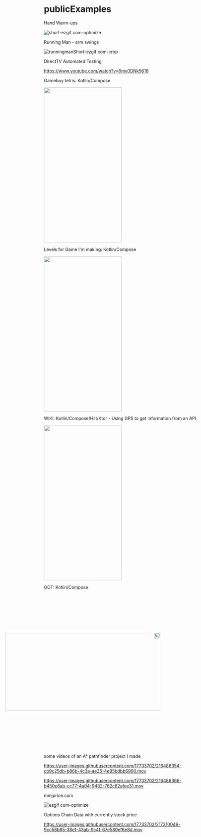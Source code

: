# publicExamples



Hand Warm-ups

![short-ezgif com-optimize](https://github.com/user-attachments/assets/25b2788b-1460-4fe7-862c-eee629315557)

Running Man - arm swings

![runningmanShort-ezgif com-crop](https://github.com/user-attachments/assets/112e793e-55f2-4a06-b8fb-8f76f9e8895f)


DirectTV Automated Testing

https://www.youtube.com/watch?v=6my0DNk5618

Gameboy tetris: Kotlin/Compose

<!-- ![gameboy2](https://user-images.githubusercontent.com/17733702/217046867-97218a15-d7f9-4e5c-9ad8-0fd0d307c4d3.gif) -->

<img src="https://user-images.githubusercontent.com/17733702/217046867-97218a15-d7f9-4e5c-9ad8-0fd0d307c4d3.gif" width="250" height="500"/>


Levels for Game I'm making: Kotlin/Compose

<!-- ![gridlevels](https://user-images.githubusercontent.com/17733702/218213834-40b2a597-54b0-4f31-9baa-8c727f7bf0c8.gif) -->

<img src="https://user-images.githubusercontent.com/17733702/218213834-40b2a597-54b0-4f31-9baa-8c727f7bf0c8.gif" width="250" height="500"/>

WIKI: Kotlin/Compose/Hilt/Ktor - Using GPS to get information from an API

<!-- ![wiki](https://user-images.githubusercontent.com/17733702/217066635-e0d2d287-9303-4dd4-9f3b-ac1710e84f0e.gif) -->

<img src="https://user-images.githubusercontent.com/17733702/217066635-e0d2d287-9303-4dd4-9f3b-ac1710e84f0e.gif" width="250" height="500"/>

GOT: Kotlin/Compose

<img src="https://user-images.githubusercontent.com/17733702/217055877-0a7788ee-87a4-41e3-acf9-ffefb9e04751.gif" style="transform: rotate(90deg);" width="250" height="500" />

<!-- ![gotshort](https://user-images.githubusercontent.com/17733702/217055877-0a7788ee-87a4-41e3-acf9-ffefb9e04751.gif) -->



some videos of an A* pathfinder project I made

https://user-images.githubusercontent.com/17733702/216486354-cb9c25db-b86b-4c3a-ae35-4e95bdbb6900.mov



https://user-images.githubusercontent.com/17733702/216486366-b450e6ab-cc77-4a04-9432-762c82afee31.mov


mmjprice.com


![ezgif com-optimize](https://github.com/user-attachments/assets/3fcfbb6c-b6ce-4762-ad09-20b05ca710ea)


Options Chain Data with currently stock price

https://user-images.githubusercontent.com/17733702/217310049-9cc58b85-38e1-43ab-9c4f-67e580ef6e8d.mov


